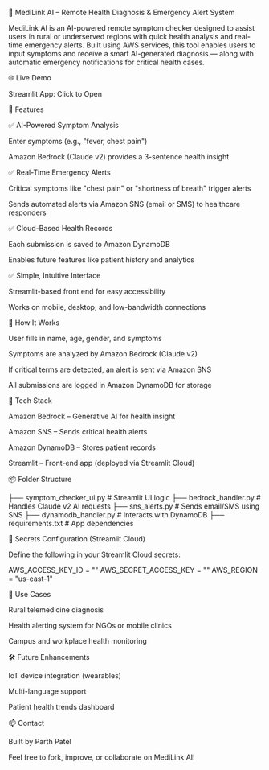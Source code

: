 🤖 MediLink AI – Remote Health Diagnosis & Emergency Alert System

MediLink AI is an AI-powered remote symptom checker designed to assist users in rural or underserved regions with quick health analysis and real-time emergency alerts. Built using AWS services, this tool enables users to input symptoms and receive a smart AI-generated diagnosis — along with automatic emergency notifications for critical health cases.

🌐 Live Demo

Streamlit App: Click to Open

🚀 Features

✅ AI-Powered Symptom Analysis

Enter symptoms (e.g., "fever, chest pain")

Amazon Bedrock (Claude v2) provides a 3-sentence health insight

✅ Real-Time Emergency Alerts

Critical symptoms like "chest pain" or "shortness of breath" trigger alerts

Sends automated alerts via Amazon SNS (email or SMS) to healthcare responders

✅ Cloud-Based Health Records

Each submission is saved to Amazon DynamoDB

Enables future features like patient history and analytics

✅ Simple, Intuitive Interface

Streamlit-based front end for easy accessibility

Works on mobile, desktop, and low-bandwidth connections

🧠 How It Works

User fills in name, age, gender, and symptoms

Symptoms are analyzed by Amazon Bedrock (Claude v2)

If critical terms are detected, an alert is sent via Amazon SNS

All submissions are logged in Amazon DynamoDB for storage

🔧 Tech Stack

Amazon Bedrock – Generative AI for health insight

Amazon SNS – Sends critical health alerts

Amazon DynamoDB – Stores patient records

Streamlit – Front-end app (deployed via Streamlit Cloud)

📦 Folder Structure

├── symptom_checker_ui.py     # Streamlit UI logic
├── bedrock_handler.py        # Handles Claude v2 AI requests
├── sns_alerts.py             # Sends email/SMS using SNS
├── dynamodb_handler.py       # Interacts with DynamoDB
├── requirements.txt          # App dependencies

🔐 Secrets Configuration (Streamlit Cloud)

Define the following in your Streamlit Cloud secrets:

AWS_ACCESS_KEY_ID = "<your-access-key-id>"
AWS_SECRET_ACCESS_KEY = "<your-secret-access-key>"
AWS_REGION = "us-east-1"

📍 Use Cases

Rural telemedicine diagnosis

Health alerting system for NGOs or mobile clinics

Campus and workplace health monitoring

🛠 Future Enhancements

IoT device integration (wearables)

Multi-language support

Patient health trends dashboard

📫 Contact

Built by Parth Patel

Feel free to fork, improve, or collaborate on MediLink AI!